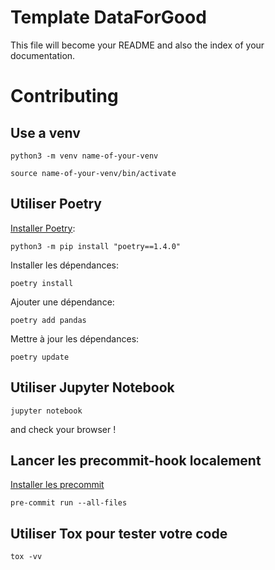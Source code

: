 Template DataForGood
================

<!-- WARNING: THIS FILE WAS AUTOGENERATED! DO NOT EDIT! -->

This file will become your README and also the index of your
documentation.

# Contributing


## Use a venv 

    python3 -m venv name-of-your-venv

    source name-of-your-venv/bin/activate


## Utiliser Poetry

[Installer Poetry](https://python-poetry.org/docs/):

    python3 -m pip install "poetry==1.4.0"

Installer les dépendances:

    poetry install

Ajouter une dépendance:

    poetry add pandas

Mettre à jour les dépendances:

    poetry update

## Utiliser Jupyter Notebook

    jupyter notebook

and check your browser !

## Lancer les precommit-hook localement

[Installer les precommit](https://pre-commit.com/)


    pre-commit run --all-files 
 

## Utiliser Tox pour tester votre code

    tox -vv